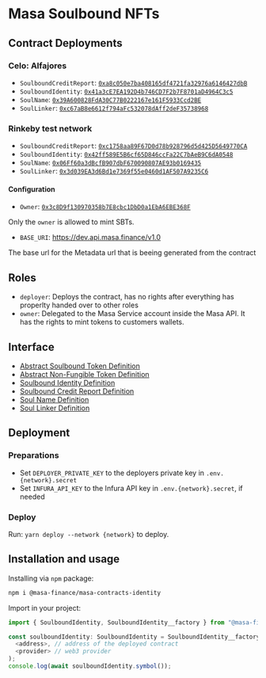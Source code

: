 # Masa Soulbound NFTs

## Contract Deployments

### Celo: Alfajores

- `SoulboundCreditReport`: [`0xa8c050e7ba408165df4721fa32976a6146427dbB`](https://alfajores-blockscout.celo-testnet.org/address/0xa8c050e7ba408165df4721fa32976a6146427dbB/transactions)
- `SoulboundIdentity`: [`0x41a3cE7EA192D4b746CD7F2b7F8701aD4964C3c5`](https://alfajores-blockscout.celo-testnet.org/address/0x41a3cE7EA192D4b746CD7F2b7F8701aD4964C3c5/transactions)
- `SoulName`: [`0x39A600828FdA30C77B0222167e161F5933Ccd2BE`](https://alfajores-blockscout.celo-testnet.org/address/0x39A600828FdA30C77B0222167e161F5933Ccd2BE/transactions)
- `SoulLinker`: [`0xc67aB8e6612f794aFc532078dAff2deF35738968`](https://alfajores-blockscout.celo-testnet.org/address/0xc67aB8e6612f794aFc532078dAff2deF35738968/transactions)

### Rinkeby test network

- `SoulboundCreditReport`: [`0xc1758aa89F67D0d78b928796d5d425D5649770CA`](https://rinkeby.etherscan.io/address/0xc1758aa89F67D0d78b928796d5d425D5649770CA)
- `SoulboundIdentity`: [`0x42ff589E5B6cf65D846ccFa22C7bAeB9C6dA0548`](https://rinkeby.etherscan.io/address/0x42ff589E5B6cf65D846ccFa22C7bAeB9C6dA0548)
- `SoulName`: [`0x06Ff60a3dBcfB907dbF670090807AE93b0169435`](https://rinkeby.etherscan.io/address/0x06Ff60a3dBcfB907dbF670090807AE93b0169435)
- `SoulLinker`: [`0x3d039EA3d6Bd1e7369f55e0460d1AF507A9235C6`](https://rinkeby.etherscan.io/address/0x3d039EA3d6Bd1e7369f55e0460d1AF507A9235C6)

#### Configuration

- `Owner`: [`0x3c8D9f130970358b7E8cbc1DbD0a1EbA6EBE368F`](https://alfajores-blockscout.celo-testnet.org/address/0x3c8D9f130970358b7E8cbc1DbD0a1EbA6EBE368F/transactions)

Only the `owner` is allowed to mint SBTs.

- `BASE_URI`: https://dev.api.masa.finance/v1.0

The base url for the Metadata url that is beeing generated from the contract

## Roles

- `deployer`: Deploys the contract, has no rights after everything has properlty handed over to other roles
- `owner`: Delegated to the Masa Service account inside the Masa API. It has the rights to mint tokens to customers
  wallets.

## Interface

- [Abstract Soulbound Token Definition](docs/tokens/SBT.md)
- [Abstract Non-Fungible Token Definition](docs/tokens/NFT.md)
- [Soulbound Identity Definition](docs/SoulboundIdentity.md)
- [Soulbound Credit Report Definition](docs/SoulboundCreditReport.md)
- [Soul Name Definition](docs/SoulName.md)
- [Soul Linker Definition](docs/SoulLinker.md)

## Deployment

### Preparations

* Set `DEPLOYER_PRIVATE_KEY` to the deployers private key in `.env.{network}.secret`
* Set `INFURA_API_KEY` to the Infura API key in `.env.{network}.secret`, if needed

### Deploy

Run: `yarn deploy --network {network}` to deploy.

## Installation and usage

Installing via `npm` package:

```bash
npm i @masa-finance/masa-contracts-identity
```

Import in your project:

```typescript
import { SoulboundIdentity, SoulboundIdentity__factory } from "@masa-finance/masa-contracts-identity";

const soulboundIdentity: SoulboundIdentity = SoulboundIdentity__factory.connect(
  <address>, // address of the deployed contract
  <provider> // web3 provider
);
console.log(await soulboundIdentity.symbol());
```
